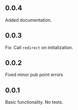 ## 0.0.4

Added documentation.

## 0.0.3

Fix: Call `redirect` on initialization.

## 0.0.2

Fixed minor pub point errors

## 0.0.1

Basic functionality. No tests.
